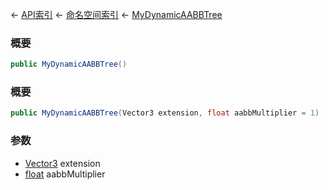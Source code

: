 ← [API索引](Api-Index) ← [命名空间索引](Namespace-Index) ← [MyDynamicAABBTree](VRageMath.MyDynamicAABBTree)

### 概要

```csharp
public MyDynamicAABBTree()
```

### 概要

```csharp
public MyDynamicAABBTree(Vector3 extension, float aabbMultiplier = 1)
```

### 参数

* [Vector3](VRageMath.Vector3) extension
* [float](https://docs.microsoft.com/en-us/dotnet/api/System.Single?view=netframework-4.6) aabbMultiplier
